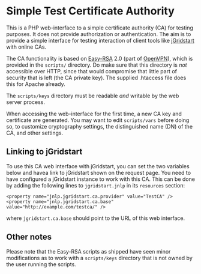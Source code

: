 Simple Test Certificate Authority
=================================

This is a PHP web-interface to a simple certificate authority (CA) for testing
purposes. It does not provide authorization or authentication. The aim is to
provide a simple interface for testing interaction of client tools like
[jGridstart] with online CAs.

The CA functionality is based on [Easy-RSA] 2.0 (part of [OpenVPN]), which is
provided in the `scripts/` directory. Do make sure that this directory is _not_
accessible over HTTP, since that would compromise that little part of security
that is left (the CA private key). The supplied .htaccess file does this for
Apache already.

The `scripts/keys` directory must be readable _and_ writable by the web server
process.

When accessing the web-interface for the first time, a new CA key and
certificate are generated. You may want to edit `scripts/vars` before doing so,
to customize cryptography settings, the distinguished name (DN) of the CA, and
other settings.


Linking to jGridstart
---------------------

To use this CA web interface with jGridstart, you can set the two variables
below and havea link to jGridstart shown on the request page.  You need to have
configured a jGridstart instance to work with this CA. This can be done by
adding the following lines to `jgridstart.jnlp` in its `resources` section:

    <property name="jnlp.jgridstart.ca.provider" value="TestCA" />
    <property name="jnlp.jgridstart.ca.base" value="http://example.com/testca/" />

where `jgridstart.ca.base` should point to the URL of this web interface.


Other notes
-----------

Please note that the Easy-RSA scripts as shipped have seen minor modifications
as to work with a `scripts/keys` directory that is not owned by the user
running the scripts.


[Easy-RSA]: http://openvpn.net/index.php/open-source/documentation/miscellaneous/rsa-key-management.html
[OpenVPN]: http://openvpn.net/index.php/open-source/
[jGridstart]: http://jgridstart.nikhef.nl/


